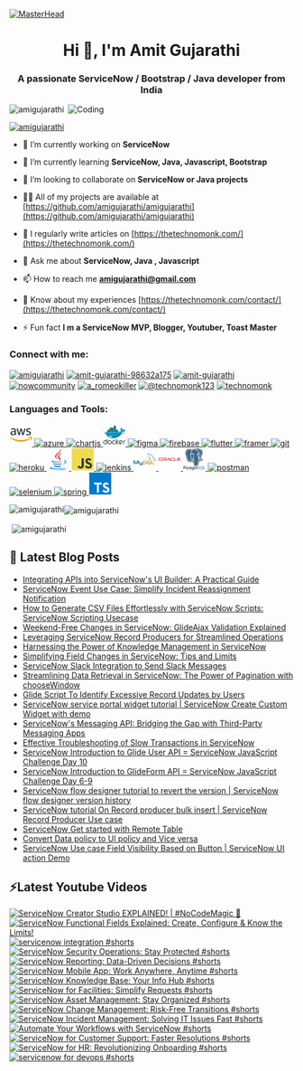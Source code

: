 
[![MasterHead](https://i.gifer.com/origin/22/22657b8a577f858827c5d46dac32cf53.gif)](https://amigujarathi.io)

<h1 align="center">Hi 👋, I'm Amit Gujarathi</h1>
<h3 align="center">A passionate ServiceNow / Bootstrap / Java developer from India</h3>
<img align="right" alt="Coding" width="400" src="https://cdn.filestackcontent.com/efbSR18hT5uRKuo0zoMA">

<p align="left"> <img src="https://komarev.com/ghpvc/?username=amigujarathi&label=Profile%20views&color=0e75b6&style=flat" alt="amigujarathi" /> </p>

<p align="left"> <a href="https://twitter.com/amigujarathi" target="blank"><img src="https://img.shields.io/twitter/follow/amigujarathi?logo=twitter&style=for-the-badge" alt="amigujarathi" /></a> </p>

- 🔭 I’m currently working on **ServiceNow**

- 🌱 I’m currently learning **ServiceNow, Java, Javascript, Bootstrap**

- 👯 I’m looking to collaborate on **ServiceNow or Java projects**

- 👨‍💻 All of my projects are available at [https://github.com/amigujarathi/amigujarathi](https://github.com/amigujarathi/amigujarathi)

- 📝 I regularly write articles on [https://thetechnomonk.com/](https://thetechnomonk.com/)

- 💬 Ask me about **ServiceNow, Java , Javascript**

- 📫 How to reach me **amigujarathi@gmail.com**

- 📄 Know about my experiences [https://thetechnomonk.com/contact/](https://thetechnomonk.com/contact/)

- ⚡ Fun fact **I m a ServiceNow MVP, Blogger, Youtuber, Toast Master**

<h3 align="left">Connect with me:</h3>
<p align="left">
<a href="https://twitter.com/amigujarathi" target="blank"><img align="center" src="https://raw.githubusercontent.com/rahuldkjain/github-profile-readme-generator/master/src/images/icons/Social/twitter.svg" alt="amigujarathi" height="30" width="40" /></a>
<a href="https://linkedin.com/in/amit-gujarathi-98632a175" target="blank"><img align="center" src="https://raw.githubusercontent.com/rahuldkjain/github-profile-readme-generator/master/src/images/icons/Social/linked-in-alt.svg" alt="amit-gujarathi-98632a175" height="30" width="40" /></a>
<a href="https://stackoverflow.com/users/amit-gujarathi" target="blank"><img align="center" src="https://raw.githubusercontent.com/rahuldkjain/github-profile-readme-generator/master/src/images/icons/Social/stack-overflow.svg" alt="amit-gujarathi" height="30" width="40" /></a>
<a href="https://www.servicenow.com/community/user/viewprofilepage/user-id/265565" target="blank"><img align="center" src="https://raw.githubusercontent.com/rahuldkjain/github-profile-readme-generator/master/src/images/icons/Social/codesandbox.svg" alt="nowcommunity" height="30" width="40" /></a>
<a href="https://instagram.com/a_romeokiller" target="blank"><img align="center" src="https://raw.githubusercontent.com/rahuldkjain/github-profile-readme-generator/master/src/images/icons/Social/instagram.svg" alt="a_romeokiller" height="30" width="40" /></a>
<a href="https://medium.com/@technomonk123" target="blank"><img align="center" src="https://raw.githubusercontent.com/rahuldkjain/github-profile-readme-generator/master/src/images/icons/Social/medium.svg" alt="@technomonk123" height="30" width="40" /></a>
<a href="https://www.youtube.com/c/technomonk" target="blank"><img align="center" src="https://raw.githubusercontent.com/rahuldkjain/github-profile-readme-generator/master/src/images/icons/Social/youtube.svg" alt="technomonk" height="30" width="40" /></a>
</p>

<h3 align="left">Languages and Tools:</h3>
<p align="left"> <a href="https://aws.amazon.com" target="_blank" rel="noreferrer"> <img src="https://raw.githubusercontent.com/devicons/devicon/master/icons/amazonwebservices/amazonwebservices-original-wordmark.svg" alt="aws" width="40" height="40"/> </a> <a href="https://azure.microsoft.com/en-in/" target="_blank" rel="noreferrer"> <img src="https://www.vectorlogo.zone/logos/microsoft_azure/microsoft_azure-icon.svg" alt="azure" width="40" height="40"/> </a> <a href="https://www.chartjs.org" target="_blank" rel="noreferrer"> <img src="https://www.chartjs.org/media/logo-title.svg" alt="chartjs" width="40" height="40"/> </a> <a href="https://www.docker.com/" target="_blank" rel="noreferrer"> <img src="https://raw.githubusercontent.com/devicons/devicon/master/icons/docker/docker-original-wordmark.svg" alt="docker" width="40" height="40"/> </a> <a href="https://www.figma.com/" target="_blank" rel="noreferrer"> <img src="https://www.vectorlogo.zone/logos/figma/figma-icon.svg" alt="figma" width="40" height="40"/> </a> <a href="https://firebase.google.com/" target="_blank" rel="noreferrer"> <img src="https://www.vectorlogo.zone/logos/firebase/firebase-icon.svg" alt="firebase" width="40" height="40"/> </a> <a href="https://flutter.dev" target="_blank" rel="noreferrer"> <img src="https://www.vectorlogo.zone/logos/flutterio/flutterio-icon.svg" alt="flutter" width="40" height="40"/> </a> <a href="https://www.framer.com/" target="_blank" rel="noreferrer"> <img src="https://www.vectorlogo.zone/logos/framer/framer-icon.svg" alt="framer" width="40" height="40"/> </a> <a href="https://git-scm.com/" target="_blank" rel="noreferrer"> <img src="https://www.vectorlogo.zone/logos/git-scm/git-scm-icon.svg" alt="git" width="40" height="40"/> </a> <a href="https://heroku.com" target="_blank" rel="noreferrer"> <img src="https://www.vectorlogo.zone/logos/heroku/heroku-icon.svg" alt="heroku" width="40" height="40"/> </a> <a href="https://www.java.com" target="_blank" rel="noreferrer"> <img src="https://raw.githubusercontent.com/devicons/devicon/master/icons/java/java-original.svg" alt="java" width="40" height="40"/> </a> <a href="https://developer.mozilla.org/en-US/docs/Web/JavaScript" target="_blank" rel="noreferrer"> <img src="https://raw.githubusercontent.com/devicons/devicon/master/icons/javascript/javascript-original.svg" alt="javascript" width="40" height="40"/> </a> <a href="https://www.jenkins.io" target="_blank" rel="noreferrer"> <img src="https://www.vectorlogo.zone/logos/jenkins/jenkins-icon.svg" alt="jenkins" width="40" height="40"/> </a> <a href="https://www.mysql.com/" target="_blank" rel="noreferrer"> <img src="https://raw.githubusercontent.com/devicons/devicon/master/icons/mysql/mysql-original-wordmark.svg" alt="mysql" width="40" height="40"/> </a> <a href="https://www.oracle.com/" target="_blank" rel="noreferrer"> <img src="https://raw.githubusercontent.com/devicons/devicon/master/icons/oracle/oracle-original.svg" alt="oracle" width="40" height="40"/> </a> <a href="https://www.postgresql.org" target="_blank" rel="noreferrer"> <img src="https://raw.githubusercontent.com/devicons/devicon/master/icons/postgresql/postgresql-original-wordmark.svg" alt="postgresql" width="40" height="40"/> </a> <a href="https://postman.com" target="_blank" rel="noreferrer"> <img src="https://www.vectorlogo.zone/logos/getpostman/getpostman-icon.svg" alt="postman" width="40" height="40"/> </a> <a href="https://www.selenium.dev" target="_blank" rel="noreferrer"> <img src="https://raw.githubusercontent.com/detain/svg-logos/780f25886640cef088af994181646db2f6b1a3f8/svg/selenium-logo.svg" alt="selenium" width="40" height="40"/> </a> <a href="https://spring.io/" target="_blank" rel="noreferrer"> <img src="https://www.vectorlogo.zone/logos/springio/springio-icon.svg" alt="spring" width="40" height="40"/> </a> <a href="https://www.typescriptlang.org/" target="_blank" rel="noreferrer"> <img src="https://raw.githubusercontent.com/devicons/devicon/master/icons/typescript/typescript-original.svg" alt="typescript" width="40" height="40"/> </a> </p>



<p><img align="left" src="https://github-readme-stats.vercel.app/api/top-langs?username=amigujarathi&show_icons=true&locale=en&layout=compact" alt="amigujarathi" /></p>
<p><img align="center" src="https://github-readme-streak-stats.herokuapp.com/?user=amigujarathi&" alt="amigujarathi" /></p>
<p>&nbsp;<img align="center" src="https://github-readme-stats.vercel.app/api?username=amigujarathi&show_icons=true&locale=en" alt="amigujarathi" /></p>


## 📕 Latest Blog Posts
<!-- BLOG-POST-LIST:START -->
- [Integrating APIs into ServiceNow&#39;s UI Builder: A Practical Guide](https://www.servicenow.com/community/next-experience-articles/integrating-apis-into-servicenow-s-ui-builder-a-practical-guide/ta-p/2974286)
- [ServiceNow Event Use Case: Simplify Incident Reassignment Notification](https://www.servicenow.com/community/now-platform-articles/servicenow-event-use-case-simplify-incident-reassignment/ta-p/2930690)
- [How to Generate CSV Files Effortlessly with ServiceNow Scripts: ServiceNow Scripting Usecase](https://www.servicenow.com/community/now-platform-articles/how-to-generate-csv-files-effortlessly-with-servicenow-scripts/ta-p/2926344)
- [Weekend-Free Changes in ServiceNow: GlideAjax Validation Explained](https://www.servicenow.com/community/itsm-articles/weekend-free-changes-in-servicenow-glideajax-validation/ta-p/2890616)
- [Leveraging ServiceNow Record Producers for Streamlined Operations](https://www.servicenow.com/community/itsm-articles/leveraging-servicenow-record-producers-for-streamlined/ta-p/2877121)
- [Harnessing the Power of Knowledge Management in ServiceNow](https://www.servicenow.com/community/itsm-articles/harnessing-the-power-of-knowledge-management-in-servicenow/ta-p/2858772)
- [Simplifying Field Changes in ServiceNow: Tips and Limits](https://www.servicenow.com/community/developer-articles/simplifying-field-changes-in-servicenow-tips-and-limits/ta-p/2855767)
- [ServiceNow Slack Integration to Send Slack Messages](https://www.servicenow.com/community/developer-articles/servicenow-slack-integration-to-send-slack-messages/ta-p/2837954)
- [Streamlining Data Retrieval in ServiceNow: The Power of Pagination with chooseWindow](https://www.servicenow.com/community/developer-articles/streamlining-data-retrieval-in-servicenow-the-power-of/ta-p/2827351)
- [Glide Script To Identify Excessive Record Updates by Users](https://www.servicenow.com/community/developer-articles/glide-script-to-identify-excessive-record-updates-by-users/ta-p/2827660)
- [ServiceNow service portal widget tutorial | ServiceNow Create Custom Widget with demo](https://www.servicenow.com/community/developer-articles/servicenow-service-portal-widget-tutorial-servicenow-create/ta-p/2373674)
- [ServiceNow&#39;s Messaging API: Bridging the Gap with Third-Party Messaging Apps](https://www.servicenow.com/community/developer-articles/servicenow-s-messaging-api-bridging-the-gap-with-third-party/ta-p/2670861)
- [Effective Troubleshooting of Slow Transactions in ServiceNow](https://www.servicenow.com/community/developer-articles/effective-troubleshooting-of-slow-transactions-in-servicenow/ta-p/2748206)
- [ServiceNow Introduction to Glide User API = ServiceNow JavaScript Challenge Day 10](https://www.servicenow.com/community/developer-articles/servicenow-introduction-to-glide-user-api-servicenow-javascript/ta-p/2388703)
- [ServiceNow Introduction to GlideForm API = ServiceNow JavaScript Challenge Day 6-9](https://www.servicenow.com/community/developer-articles/servicenow-introduction-to-glideform-api-servicenow-javascript/ta-p/2388700)
- [ServiceNow flow designer tutorial to revert the version | ServiceNow flow designer version history](https://www.servicenow.com/community/developer-articles/servicenow-flow-designer-tutorial-to-revert-the-version/ta-p/2373668)
- [ServiceNow tutorial On Record producer bulk insert | ServiceNow Record Producer Use case](https://www.servicenow.com/community/developer-articles/servicenow-tutorial-on-record-producer-bulk-insert-servicenow/ta-p/2373662)
- [ServiceNow Get started with Remote Table](https://www.servicenow.com/community/developer-articles/servicenow-get-started-with-remote-table/ta-p/2373659)
- [Convert Data policy to UI policy and Vice versa](https://www.servicenow.com/community/developer-articles/convert-data-policy-to-ui-policy-and-vice-versa/ta-p/2367689)
- [ServiceNow Use case Field Visibility Based on Button | ServiceNow UI action Demo](https://www.servicenow.com/community/developer-articles/servicenow-use-case-field-visibility-based-on-button-servicenow/ta-p/2362758)
<!-- BLOG-POST-LIST:END -->


## ⚡Latest Youtube Videos

<!-- BEGIN YOUTUBE-CARDS -->
[![ServiceNow Creator Studio EXPLAINED! | #NoCodeMagic 🎩](https://ytcards.demolab.com/?id=fFm2U0xttp0&title=ServiceNow+Creator+Studio+EXPLAINED%21+%7C+%23NoCodeMagic+%F0%9F%8E%A9&lang=en&timestamp=1743498553&background_color=%230d1117&title_color=%23ffffff&stats_color=%23dedede&max_title_lines=1&width=250&border_radius=5 "ServiceNow Creator Studio EXPLAINED! | #NoCodeMagic 🎩")](https://www.youtube.com/watch?v=fFm2U0xttp0)
[![ServiceNow Functional Fields Explained: Create, Configure & Know the Limits!](https://ytcards.demolab.com/?id=XhJLSrehskI&title=ServiceNow+Functional+Fields+Explained%3A+Create%2C+Configure+%26+Know+the+Limits%21&lang=en&timestamp=1742913027&background_color=%230d1117&title_color=%23ffffff&stats_color=%23dedede&max_title_lines=1&width=250&border_radius=5 "ServiceNow Functional Fields Explained: Create, Configure & Know the Limits!")](https://www.youtube.com/watch?v=XhJLSrehskI)
[![servicenow integration #shorts](https://ytcards.demolab.com/?id=7P8Fmes8KhE&title=servicenow+integration+%23shorts&lang=en&timestamp=1742754608&background_color=%230d1117&title_color=%23ffffff&stats_color=%23dedede&max_title_lines=1&width=250&border_radius=5 "servicenow integration #shorts")](https://www.youtube.com/watch?v=7P8Fmes8KhE)
[![ServiceNow Security Operations: Stay Protected #shorts](https://ytcards.demolab.com/?id=yzch1Co2l0g&title=ServiceNow+Security+Operations%3A+Stay+Protected+%23shorts&lang=en&timestamp=1742668253&background_color=%230d1117&title_color=%23ffffff&stats_color=%23dedede&max_title_lines=1&width=250&border_radius=5 "ServiceNow Security Operations: Stay Protected #shorts")](https://www.youtube.com/watch?v=yzch1Co2l0g)
[![ServiceNow Reporting: Data-Driven Decisions #shorts](https://ytcards.demolab.com/?id=fXO2PN6I0Yk&title=ServiceNow+Reporting%3A+Data-Driven+Decisions+%23shorts&lang=en&timestamp=1742581840&background_color=%230d1117&title_color=%23ffffff&stats_color=%23dedede&max_title_lines=1&width=250&border_radius=5 "ServiceNow Reporting: Data-Driven Decisions #shorts")](https://www.youtube.com/watch?v=fXO2PN6I0Yk)
[![ServiceNow Mobile App: Work Anywhere, Anytime #shorts](https://ytcards.demolab.com/?id=rXKjRg1X2vo&title=ServiceNow+Mobile+App%3A+Work+Anywhere%2C+Anytime+%23shorts&lang=en&timestamp=1742495448&background_color=%230d1117&title_color=%23ffffff&stats_color=%23dedede&max_title_lines=1&width=250&border_radius=5 "ServiceNow Mobile App: Work Anywhere, Anytime #shorts")](https://www.youtube.com/watch?v=rXKjRg1X2vo)
[![ServiceNow Knowledge Base: Your Info Hub #shorts](https://ytcards.demolab.com/?id=PO4yzAf3D9c&title=ServiceNow+Knowledge+Base%3A+Your+Info+Hub+%23shorts&lang=en&timestamp=1742409032&background_color=%230d1117&title_color=%23ffffff&stats_color=%23dedede&max_title_lines=1&width=250&border_radius=5 "ServiceNow Knowledge Base: Your Info Hub #shorts")](https://www.youtube.com/watch?v=PO4yzAf3D9c)
[![ServiceNow for Facilities: Simplify Requests #shorts](https://ytcards.demolab.com/?id=A6wVj2MPhKc&title=ServiceNow+for+Facilities%3A+Simplify+Requests+%23shorts&lang=en&timestamp=1742322610&background_color=%230d1117&title_color=%23ffffff&stats_color=%23dedede&max_title_lines=1&width=250&border_radius=5 "ServiceNow for Facilities: Simplify Requests #shorts")](https://www.youtube.com/watch?v=A6wVj2MPhKc)
[![ServiceNow Asset Management: Stay Organized #shorts](https://ytcards.demolab.com/?id=R02oMx3aG08&title=ServiceNow+Asset+Management%3A+Stay+Organized+%23shorts&lang=en&timestamp=1742236230&background_color=%230d1117&title_color=%23ffffff&stats_color=%23dedede&max_title_lines=1&width=250&border_radius=5 "ServiceNow Asset Management: Stay Organized #shorts")](https://www.youtube.com/watch?v=R02oMx3aG08)
[![ServiceNow Change Management: Risk-Free Transitions #shorts](https://ytcards.demolab.com/?id=cqEz6lo1PYQ&title=ServiceNow+Change+Management%3A+Risk-Free+Transitions+%23shorts&lang=en&timestamp=1742149837&background_color=%230d1117&title_color=%23ffffff&stats_color=%23dedede&max_title_lines=1&width=250&border_radius=5 "ServiceNow Change Management: Risk-Free Transitions #shorts")](https://www.youtube.com/watch?v=cqEz6lo1PYQ)
[![ServiceNow Incident Management: Solving IT Issues Fast #shorts](https://ytcards.demolab.com/?id=u7OU0K5RNCI&title=ServiceNow+Incident+Management%3A+Solving+IT+Issues+Fast+%23shorts&lang=en&timestamp=1742063444&background_color=%230d1117&title_color=%23ffffff&stats_color=%23dedede&max_title_lines=1&width=250&border_radius=5 "ServiceNow Incident Management: Solving IT Issues Fast #shorts")](https://www.youtube.com/watch?v=u7OU0K5RNCI)
[![Automate Your Workflows with ServiceNow #shorts](https://ytcards.demolab.com/?id=573dwEnZpMo&title=Automate+Your+Workflows+with+ServiceNow+%23shorts&lang=en&timestamp=1741977008&background_color=%230d1117&title_color=%23ffffff&stats_color=%23dedede&max_title_lines=1&width=250&border_radius=5 "Automate Your Workflows with ServiceNow #shorts")](https://www.youtube.com/watch?v=573dwEnZpMo)
[![ServiceNow for Customer Support: Faster Resolutions #shorts](https://ytcards.demolab.com/?id=i8Mcm1w649M&title=ServiceNow+for+Customer+Support%3A+Faster+Resolutions+%23shorts&lang=en&timestamp=1741890639&background_color=%230d1117&title_color=%23ffffff&stats_color=%23dedede&max_title_lines=1&width=250&border_radius=5 "ServiceNow for Customer Support: Faster Resolutions #shorts")](https://www.youtube.com/watch?v=i8Mcm1w649M)
[![ServiceNow for HR: Revolutionizing Onboarding #shorts](https://ytcards.demolab.com/?id=HDXoSbnDqa8&title=ServiceNow+for+HR%3A+Revolutionizing+Onboarding+%23shorts&lang=en&timestamp=1741804224&background_color=%230d1117&title_color=%23ffffff&stats_color=%23dedede&max_title_lines=1&width=250&border_radius=5 "ServiceNow for HR: Revolutionizing Onboarding #shorts")](https://www.youtube.com/watch?v=HDXoSbnDqa8)
[![servicenow for devops #shorts](https://ytcards.demolab.com/?id=Xb6ENQEo0v0&title=servicenow+for+devops+%23shorts&lang=en&timestamp=1741753825&background_color=%230d1117&title_color=%23ffffff&stats_color=%23dedede&max_title_lines=1&width=250&border_radius=5 "servicenow for devops #shorts")](https://www.youtube.com/watch?v=Xb6ENQEo0v0)
<!-- END YOUTUBE-CARDS -->

